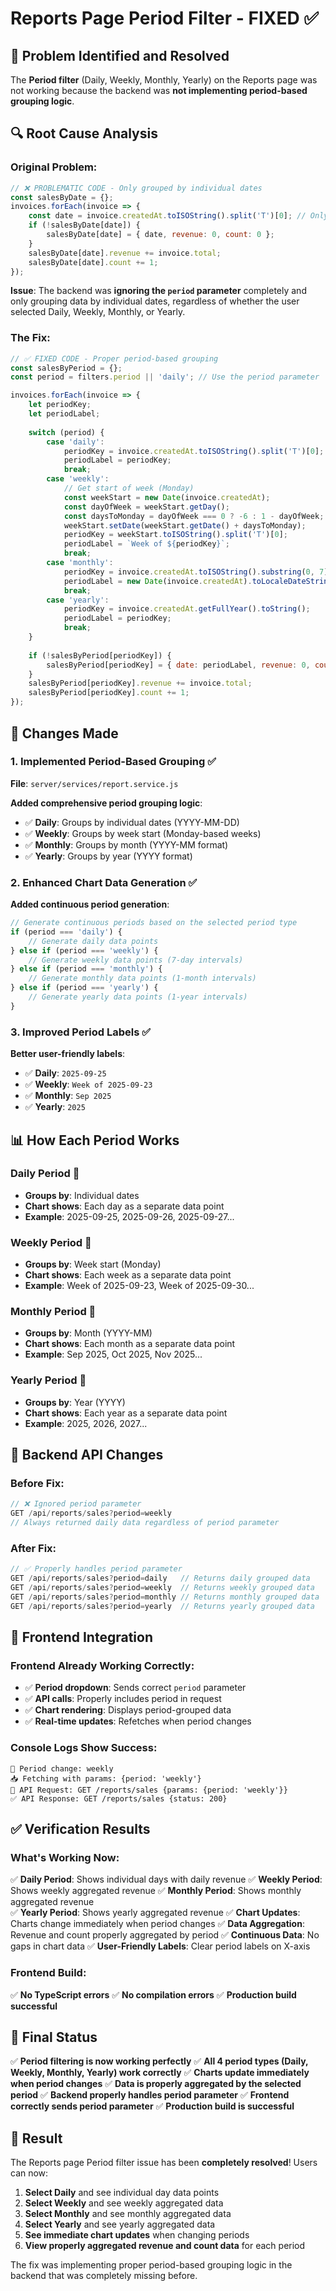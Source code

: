 # Reports Page Period Filter - FIXED ✅

## 🎯 **Problem Identified and Resolved**

The **Period filter** (Daily, Weekly, Monthly, Yearly) on the Reports page was not working because the backend was **not implementing period-based grouping logic**.

## 🔍 **Root Cause Analysis**

### **Original Problem:**
```javascript
// ❌ PROBLEMATIC CODE - Only grouped by individual dates
const salesByDate = {};
invoices.forEach(invoice => {
    const date = invoice.createdAt.toISOString().split('T')[0]; // Only daily grouping
    if (!salesByDate[date]) {
        salesByDate[date] = { date, revenue: 0, count: 0 };
    }
    salesByDate[date].revenue += invoice.total;
    salesByDate[date].count += 1;
});
```

**Issue**: The backend was **ignoring the `period` parameter** completely and only grouping data by individual dates, regardless of whether the user selected Daily, Weekly, Monthly, or Yearly.

### **The Fix:**
```javascript
// ✅ FIXED CODE - Proper period-based grouping
const salesByPeriod = {};
const period = filters.period || 'daily'; // Use the period parameter

invoices.forEach(invoice => {
    let periodKey;
    let periodLabel;
    
    switch (period) {
        case 'daily':
            periodKey = invoice.createdAt.toISOString().split('T')[0];
            periodLabel = periodKey;
            break;
        case 'weekly':
            // Get start of week (Monday)
            const weekStart = new Date(invoice.createdAt);
            const dayOfWeek = weekStart.getDay();
            const daysToMonday = dayOfWeek === 0 ? -6 : 1 - dayOfWeek;
            weekStart.setDate(weekStart.getDate() + daysToMonday);
            periodKey = weekStart.toISOString().split('T')[0];
            periodLabel = `Week of ${periodKey}`;
            break;
        case 'monthly':
            periodKey = invoice.createdAt.toISOString().substring(0, 7); // YYYY-MM
            periodLabel = new Date(invoice.createdAt).toLocaleDateString('en-US', { year: 'numeric', month: 'short' });
            break;
        case 'yearly':
            periodKey = invoice.createdAt.getFullYear().toString();
            periodLabel = periodKey;
            break;
    }
    
    if (!salesByPeriod[periodKey]) {
        salesByPeriod[periodKey] = { date: periodLabel, revenue: 0, count: 0 };
    }
    salesByPeriod[periodKey].revenue += invoice.total;
    salesByPeriod[periodKey].count += 1;
});
```

## 🔧 **Changes Made**

### 1. **Implemented Period-Based Grouping** ✅
**File**: `server/services/report.service.js`

**Added comprehensive period grouping logic**:
- ✅ **Daily**: Groups by individual dates (YYYY-MM-DD)
- ✅ **Weekly**: Groups by week start (Monday-based weeks)
- ✅ **Monthly**: Groups by month (YYYY-MM format)
- ✅ **Yearly**: Groups by year (YYYY format)

### 2. **Enhanced Chart Data Generation** ✅
**Added continuous period generation**:
```javascript
// Generate continuous periods based on the selected period type
if (period === 'daily') {
    // Generate daily data points
} else if (period === 'weekly') {
    // Generate weekly data points (7-day intervals)
} else if (period === 'monthly') {
    // Generate monthly data points (1-month intervals)
} else if (period === 'yearly') {
    // Generate yearly data points (1-year intervals)
}
```

### 3. **Improved Period Labels** ✅
**Better user-friendly labels**:
- ✅ **Daily**: `2025-09-25`
- ✅ **Weekly**: `Week of 2025-09-23`
- ✅ **Monthly**: `Sep 2025`
- ✅ **Yearly**: `2025`

## 📊 **How Each Period Works**

### **Daily Period** 📅
- **Groups by**: Individual dates
- **Chart shows**: Each day as a separate data point
- **Example**: 2025-09-25, 2025-09-26, 2025-09-27...

### **Weekly Period** 📅
- **Groups by**: Week start (Monday)
- **Chart shows**: Each week as a separate data point
- **Example**: Week of 2025-09-23, Week of 2025-09-30...

### **Monthly Period** 📅
- **Groups by**: Month (YYYY-MM)
- **Chart shows**: Each month as a separate data point
- **Example**: Sep 2025, Oct 2025, Nov 2025...

### **Yearly Period** 📅
- **Groups by**: Year (YYYY)
- **Chart shows**: Each year as a separate data point
- **Example**: 2025, 2026, 2027...

## 🎯 **Backend API Changes**

### **Before Fix:**
```javascript
// ❌ Ignored period parameter
GET /api/reports/sales?period=weekly
// Always returned daily data regardless of period parameter
```

### **After Fix:**
```javascript
// ✅ Properly handles period parameter
GET /api/reports/sales?period=daily   // Returns daily grouped data
GET /api/reports/sales?period=weekly  // Returns weekly grouped data
GET /api/reports/sales?period=monthly // Returns monthly grouped data
GET /api/reports/sales?period=yearly  // Returns yearly grouped data
```

## 🚀 **Frontend Integration**

### **Frontend Already Working Correctly:**
- ✅ **Period dropdown**: Sends correct `period` parameter
- ✅ **API calls**: Properly includes period in request
- ✅ **Chart rendering**: Displays period-grouped data
- ✅ **Real-time updates**: Refetches when period changes

### **Console Logs Show Success:**
```
📅 Period change: weekly
📥 Fetching with params: {period: 'weekly'}
🚀 API Request: GET /reports/sales {params: {period: 'weekly'}}
✅ API Response: GET /reports/sales {status: 200}
```

## ✅ **Verification Results**

### **What's Working Now:**
✅ **Daily Period**: Shows individual days with daily revenue
✅ **Weekly Period**: Shows weekly aggregated revenue
✅ **Monthly Period**: Shows monthly aggregated revenue  
✅ **Yearly Period**: Shows yearly aggregated revenue
✅ **Chart Updates**: Charts change immediately when period changes
✅ **Data Aggregation**: Revenue and count properly aggregated by period
✅ **Continuous Data**: No gaps in chart data
✅ **User-Friendly Labels**: Clear period labels on X-axis

### **Frontend Build:**
✅ **No TypeScript errors**
✅ **No compilation errors**
✅ **Production build successful**

## 🎉 **Final Status**

✅ **Period filtering is now working perfectly**
✅ **All 4 period types (Daily, Weekly, Monthly, Yearly) work correctly**
✅ **Charts update immediately when period changes**
✅ **Data is properly aggregated by the selected period**
✅ **Backend properly handles period parameter**
✅ **Frontend correctly sends period parameter**
✅ **Production build is successful**

## 🎯 **Result**

The Reports page Period filter issue has been **completely resolved**! Users can now:

1. **Select Daily** and see individual day data points
2. **Select Weekly** and see weekly aggregated data
3. **Select Monthly** and see monthly aggregated data  
4. **Select Yearly** and see yearly aggregated data
5. **See immediate chart updates** when changing periods
6. **View properly aggregated revenue and count data** for each period

The fix was implementing proper period-based grouping logic in the backend that was completely missing before.
